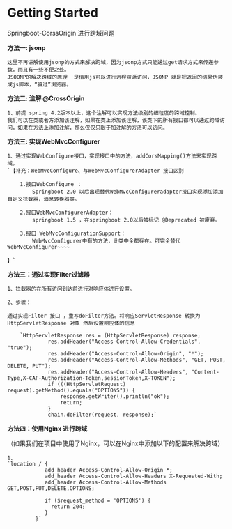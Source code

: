 # Getting Started

Springboot-CorssOrigin 进行跨域问题

**方法一: jsonp**  

    这里不再讲解使用jsonp的方式来解决跨域，因为jsonp方式只能通过get请求方式来传递参数，而且有一些不便之处。
    JSOONP的解决跨域的原理  是借用js可以进行远程资源访问，JSONP 就是把返回的结果伪装成js脚本，“骗过”浏览器。
    
**方法二: 注解  @CrossOrigin**  

    1、前提 spring 4.2版本以上，这个注解可以实现方法级别的细粒度的跨域控制。
    我们可以在类或者方添加该注解，如果在类上添加该注解，该类下的所有接口都可以通过跨域访问，如果在方法上添加注解，那么仅仅只限于加注解的方法可以访问。
    
**方法三: 实现WebMvcConfigurer**

    1、通过实现WebConfigure接口，实现接口中的方法，addCorsMapping()方法来实现跨域。
    `【补充：WebMvcConfigure、与WebMvcConfigurerAdapter 接口区别
        
        1.接口WebConfigure ：
            Springboot 2.0 以后出现替代WebMvcConfigureradapter接口实现添加添加自定义拦截器，消息转换器等。
        
        2.接口WebMvcConfigurerAdapter：
            springboot 1.5 ，在springboot 2.0以后被标记 @Deprecated 被废弃。
            
        3.接口 WebMvcConfigurationSupport：
            WebMvcConfigurer中有的方法，此类中全都存在。可完全替代WebMvcConfigurer~~~~
            
    】`
**方法三：通过实现Filter过滤器**

    1、拦截器的在所有访问到达前进行对响应体进行设置。
    
    2、步骤：
    
    通过实现Filter 接口 ，重写doFilter方法。将响应ServletResponse 转换为HttpServletResponse 对象 然后设置响应体的信息
    
        `HttpServletResponse res = (HttpServletResponse) response;
                 res.addHeader("Access-Control-Allow-Credentials", "true");
                 res.addHeader("Access-Control-Allow-Origin", "*");
                 res.addHeader("Access-Control-Allow-Methods", "GET, POST, DELETE, PUT");
                 res.addHeader("Access-Control-Allow-Headers", "Content-Type,X-CAF-Authorization-Token,sessionToken,X-TOKEN");
                 if (((HttpServletRequest) request).getMethod().equals("OPTIONS")) {
                     response.getWriter().println("ok");
                     return;
                 }
                 chain.doFilter(request, response);`
                 
                 
**方法四：使用Nginx 进行跨域**

（如果我们在项目中使用了Nginx，可以在Nginx中添加以下的配置来解决跨域）
    
    1、
    `location / {
                add_header Access-Control-Allow-Origin *;
                add_header Access-Control-Allow-Headers X-Requested-With;
                add_header Access-Control-Allow-Methods GET,POST,PUT,DELETE,OPTIONS;
             
                if ($request_method = 'OPTIONS') {
                  return 204;
                }
             }`

        
    
    